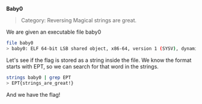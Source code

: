 **Baby0**

> Category: Reversing
> Magical strings are great.

We are given an executable file baby0
```bash
file baby0
> baby0: ELF 64-bit LSB shared object, x86-64, version 1 (SYSV), dynamically linked, interpreter /lib64/ld-linux-x86-64.so.2, BuildID[sha1]=18f12d481a51a9f8d2e054453bc392beb90d327c, for GNU/Linux 3.2.0, not stripped
```
Let's see if the flag is stored as a string inside the file. 
We know the format starts with EPT, so we can search for that word in the strings.

```bash
strings baby0 | grep EPT
> EPT{strings_are_great!}
```

And we have the flag!
